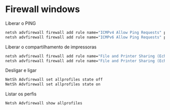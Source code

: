 # Firewall windows

Liberar o PING
```cmd
netsh advfirewall firewall add rule name="ICMPv4 Allow Ping Requests" protocol=icmpv4:8,any dir=in action=allow
netsh advfirewall firewall add rule name="ICMPv6 Allow Ping Requests" protocol=icmpv6:8,any dir=in action=allow
```

Liberar o compartilhamento de impressoras
```cmd
netsh advfirewall firewall add rule name="File and Printer Sharing (Echo Request – ICMPv4-In)" protocol=icmpv4:8,any dir=in action=allow
netsh advfirewall firewall add rule name="File and Printer Sharing (Echo Request – ICMPv6-In)" protocol=icmpv6:8,any dir=in action=allow
```

Desligar e ligar
```cmd
NetSh Advfirewall set allprofiles state off
NetSh Advfirewall set allprofiles state on
```

Listar os perfis
```cmd
Netsh Advfirewall show allprofiles
```
